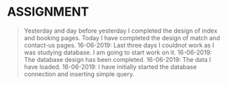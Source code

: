 # ASSIGNMENT
> Yesterday and day before yesterday I completed the design of index and booking pages.
> Today I have completed the design of match and contact-us pages.
> 16-06-2019: Last three days I couldnot work as I was studying database. I am going to start work on it.
> 16-06-2019: The database design has been completed.
> 16-06-2019: The data I have loaded.
> 16-06-2019: I have initially started the database connection and inserting simple query.
